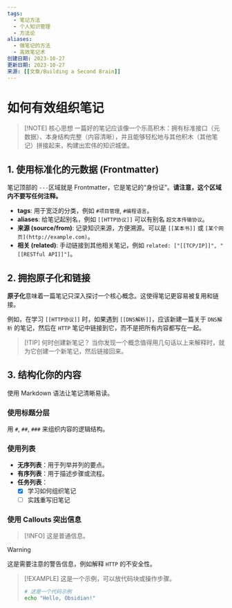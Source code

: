 ```yaml
---
tags:
  - 笔记方法
  - 个人知识管理
  - 方法论
aliases: 
  - 做笔记的方法
  - 高效笔记术
创建日期: 2023-10-27
更新日期: 2023-10-27
来源: [[文章/Building a Second Brain]]
---
```


# 如何有效组织笔记

> [!NOTE] 核心思想
> 一篇好的笔记应该像一个乐高积木：拥有标准接口（元数据）、本身结构完整（内容清晰），并且能够轻松地与其他积木（其他笔记）拼接起来，构建出宏伟的知识城堡。

## 1. 使用标准化的元数据 (Frontmatter)

笔记顶部的 `---`区域就是 Frontmatter，它是笔记的“身份证”。**请注意，这个区域内不要写任何注释。**

- **tags**: 用于宽泛的分类，例如 `#项目管理`, `#编程语言`。
- **aliases**: 给笔记起别名，例如 `[[HTTP协议]]` 可以有别名 `超文本传输协议`。
- **来源 (source/from)**: 记录知识来源，方便溯源。可以是 `[[某本书]]` 或 `[某个网页](http://example.com)`。
- **相关 (related)**: 手动链接到其他相关笔记，例如 `related: ["[[TCP/IP]]", "[[RESTful API]]"]`。

## 2. 拥抱原子化和链接

**原子化**意味着一篇笔记只深入探讨一个核心概念。这使得笔记更容易被复用和链接。

例如，在学习 `[[HTTP协议]]` 时，如果遇到 `[[DNS解析]]`，应该新建一篇关于 `DNS解析` 的笔记，然后在 `HTTP` 笔记中链接到它，而不是把所有内容都写在一起。

> [!TIP] 何时创建新笔记？
> 当你发现一个概念值得用几句话以上来解释时，就为它创建一个新笔记，然后链接回来。

## 3. 结构化你的内容

使用 Markdown 语法让笔记清晰易读。

### 使用标题分层
用 `#`, `##`, `###` 来组织内容的逻辑结构。

### 使用列表
- **无序列表**：用于列举并列的要点。
- **有序列表**：用于描述步骤或流程。
- **任务列表**：
    - [x] 学习如何组织笔记
    - [ ] 实践重写旧笔记

### 使用 Callouts 突出信息
> [!INFO]
> 这是普通信息。

> [!WARNING]
> 这是需要注意的警告信息，例如解释 `HTTP` 的不安全性。

> [!EXAMPLE]
> 这是一个示例，可以放代码块或操作步骤。
>
> ```bash
> # 这是一个代码示例
> echo "Hello, Obsidian!"
> ```